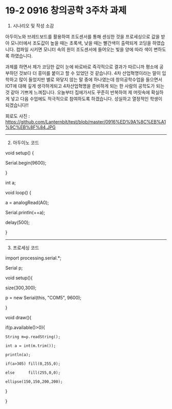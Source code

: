 # 19-2 0916 창의공학 3주차 과제
1. 시나리오 및 작성 소감

아두이노와 브레드보드를 활용하여 조도센서를 통해 센싱한 것을 프로세싱으로 값을 받아 모니터에서
조도값이 높을 때는 초록색, 낮을 때는 빨간색이 출력되게 코딩을 하였습니다. 컴파일 시키면 모니터
속의 원이 조도센서에 들어오는 빛을 양에 따라 색이 변하도록 하였습니다. 

과제를 하면서 제가 코딩한 값이 눈에 바로바로 즉각적으로 결과가 따르니까 평소에 공부하던 것보다 더
흥미를 붙이고 할 수 있었던 것 같습니다. 4차 산업혁명이라는 말이 입학하고 많이 들었지만 별로 와닿지
않는 말 중에 하나였는데 창의공학수업을 들으면서 IOT에 대해 깊게 생각하게되고 4차산업혁명을 준비하게 되는
한 사람의 공학도가 되는 것 같아 기쁘게 느껴집니다. 오늘부터 집에가서도 꾸준히 반복하여 제 머릿속에 확실하게 
넣고 다음 수업에도 적극적으로 참여하도록 하겠습니다. 성실하고 열정적인 학생이 되겠습니다!!

회로도 사진 : https://github.com/Lanternbit/test/blob/master/0916%ED%9A%8C%EB%A1%9C%EB%8F%84.JPG

-------------------------------------------------------------------------------------------------------------

2. 아두이노 코드

void setup() {

 Serial.begin(9600);
 
}

int a;

void loop() {

  a = analogRead(A0);
  
  Serial.println(++a);
  
  delay(500);
  
}

-------------------------------------------------------------------------------------------------------------

3. 프로세싱 코드

import processing.serial.*;

Serial p;

void setup(){

  size(300,300);
  
  p = new Serial(this, "COM5", 9600);
  
}

void draw(){

  if(p.available()>0){
  
    String m=p.readString();
    
    int a = int(m.trim());
    
    println(a);
    
    if(a>305) fill(0,255,0);
    
    else      fill(255,0,0);
    
    ellipse(150,150,200,200);
    
  }
  
}
 

 

 
